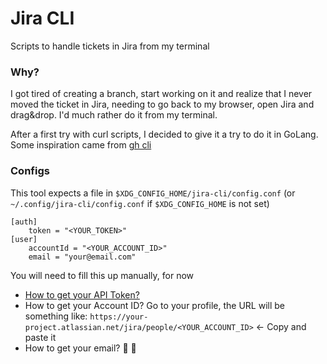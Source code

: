 # Jira CLI

Scripts to handle tickets in Jira from my terminal

### Why?

I got tired of creating a branch, start working on it and realize that I never moved the ticket in Jira, needing to go back to my browser, open Jira and drag&drop. I'd much rather do it from my terminal.

After a first try with curl scripts, I decided to give it a try to do it in GoLang.
Some inspiration came from [gh cli](https://github.com/cli/cli)


### Configs

This tool expects a file in `$XDG_CONFIG_HOME/jira-cli/config.conf` (or `~/.config/jira-cli/config.conf` if `$XDG_CONFIG_HOME` is not set)

``` launguage: conf
[auth]
    token = "<YOUR_TOKEN>"
[user]
    accountId = "<YOUR_ACCOUNT_ID>"
    email = "your@email.com"
```

You will need to fill this up manually, for now

- [How to get your API Token?]()
- How to get your Account ID? Go to your profile, the URL will be something like: `https://your-project.atlassian.net/jira/people/<YOUR_ACCOUNT_ID>` <- Copy and paste it
- How to get your email? 🤔 🤷

